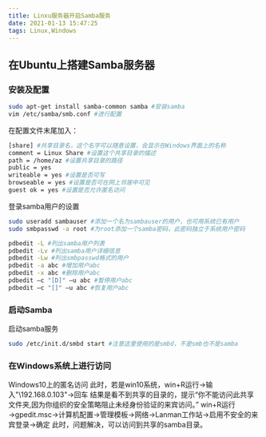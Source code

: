 ```yaml
---
title: Linxu服务器开启Samba服务
date: 2021-01-13 15:47:25
tags: Linux,Windows
---
```

## 在Ubuntu上搭建Samba服务器
### 安装及配置
```bash
sudo apt-get install samba-common samba #安装samba
vim /etc/samba/smb.conf #进行配置
```
<!--more-->
在配置文件末尾加入：
```bash
[share] #共享目录名，这个名字可以随意设置，会显示在Windows界面上的名称
comment = Linux Share #设置这个共享目录的描述
path = /home/az #设置共享目录的路径
public = yes 
writeable = yes #设置是否可写
browseable = yes #设置是否可在网上邻居中可见
guest ok = yes #设置是否允许匿名访问
```
登录samba用户的设置
```bash
sudo useradd sambauser #添加一个名为sambauser的用户，也可用系统已有用户
sudo smbpasswd -a root #为root添加一个samba密码，此密码独立于系统用户密码

pdbedit -L #列出samba用户列表
pdbedit -Lv #列出samba用户详细信息
pdbedit -Lw #列出smbpasswd格式的用户
pdbedit -a abc #增加用户abc
pdbedit -x abc #删除用户abc
pdbedit –c "[D]" –u abc #暂停用户abc
pdbedit –c "[]" –u abc #恢复用户abc
```
### 启动Samba
启动samba服务
```bash
sudo /etc/init.d/smbd start #注意这里使用的是smbd，不是smb也不是samba
```
### 在Windows系统上进行访问
Windows10上的匿名访问
此时，若是win10系统，win+R运行→输入"\\192.168.0.103"→回车
结果是看不到共享的目录的，提示“你不能访问此共享文件夹,因为你组织的安全策略阻止未经身份验证的来宾访问。”
win+R运行→gpedit.msc→计算机配置→管理模板→网络→Lanman工作站→启用不安全的来宾登录→确定
此时，问题解决，可以访问到共享的samba目录。